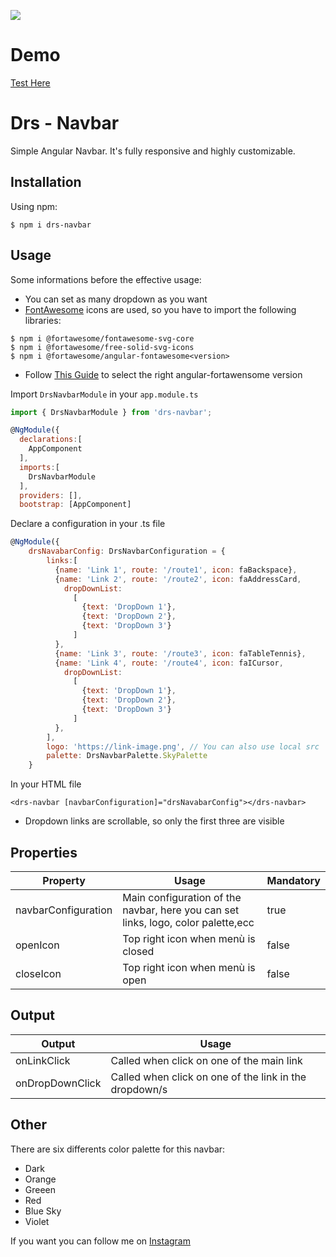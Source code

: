 
[![](https://img.shields.io/github/followers/RossiFire?label=Github&style=for-the-badge)](https://github.com/RossiFire)

# Demo

[Test Here](https://codesandbox.io/embed/practical-night-1ueohq?fontsize=14&hidenavigation=1&theme=dark)

# Drs - Navbar 

Simple Angular Navbar. It's fully responsive and highly customizable.


## Installation

Using npm:
```shell
$ npm i drs-navbar
```

## Usage
Some informations before the effective usage:

* You can set as many dropdown as you want
* [FontAwesome](https://fontawesome.com/) icons are used, so you have to import the following libraries:

```shell
$ npm i @fortawesome/fontawesome-svg-core
$ npm i @fortawesome/free-solid-svg-icons
$ npm i @fortawesome/angular-fontawesome<version>
```
* Follow [This Guide](https://www.npmjs.com/package/@fortawesome/angular-fontawesome) to select the right angular-fortawensome version


Import `DrsNavbarModule` in your `app.module.ts`
```js
import { DrsNavbarModule } from 'drs-navbar';

@NgModule({
  declarations:[
    AppComponent
  ],
  imports:[
    DrsNavbarModule
  ],
  providers: [],
  bootstrap: [AppComponent]
```

Declare a configuration in your .ts file
```js
@NgModule({
    drsNavabarConfig: DrsNavbarConfiguration = {
        links:[
          {name: 'Link 1', route: '/route1', icon: faBackspace},
          {name: 'Link 2', route: '/route2', icon: faAddressCard, 
            dropDownList: 
              [
                {text: 'DropDown 1'},
                {text: 'DropDown 2'},
                {text: 'DropDown 3'}
              ]
          },
          {name: 'Link 3', route: '/route3', icon: faTableTennis},
          {name: 'Link 4', route: '/route4', icon: faICursor,
            dropDownList: 
              [
                {text: 'DropDown 1'},
                {text: 'DropDown 2'},
                {text: 'DropDown 3'}
              ]
          },
        ],
        logo: 'https://link-image.png', // You can also use local src
        palette: DrsNavbarPalette.SkyPalette
    }
```

In your HTML file
```shell
<drs-navbar [navbarConfiguration]="drsNavabarConfig"></drs-navbar>
```

* Dropdown links are scrollable, so only the first three are visible

## Properties
 Property | Usage | Mandatory
------------- | ------------- | -------------
 navbarConfiguration  | Main configuration of the navbar, here you can set links, logo, color palette,ecc | true  
 openIcon  | Top right icon when menù is closed | false
 closeIcon  | Top right icon when menù is open | false

## Output
 Output | Usage
------------- | -------------
 onLinkClick  | Called when click on one of the main link
 onDropDownClick  | Called when click on one of the link in the dropdown/s

## Other
There are six differents color palette for this navbar:
* Dark
* Orange
* Greeen
* Red
* Blue Sky
* Violet

If you want you can follow me on [Instagram](https://www.instagram.com/dna.iele/) 
